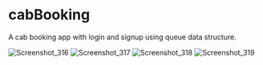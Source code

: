 # cabBooking

A cab booking app with login and signup using queue data structure.


![Screenshot_316](https://user-images.githubusercontent.com/43922158/209245865-df73fc78-234c-47c4-987e-b67f12753a83.png)
![Screenshot_317](https://user-images.githubusercontent.com/43922158/209245866-41703784-fb59-4fec-bb2e-f6de7868fbe5.png)
![Screenshot_318](https://user-images.githubusercontent.com/43922158/209245872-738951a8-8c92-40c3-b302-2878a645a487.png)
![Screenshot_319](https://user-images.githubusercontent.com/43922158/209245878-cf48fc56-559b-46e7-b7d0-18443b06f2d6.png)
